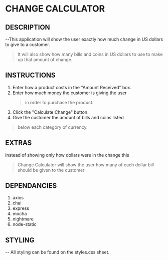 # CHANGE CALCULATOR

## DESCRIPTION

--This application will show the user exactly how much change in US dollars to give to a customer.  
>It will also show how many bills and coins in US dollars to use to make up that amount of change.

## INSTRUCTIONS

1. Enter how a product costs in the "Amount Received" box.
2. Enter how much money the customer is giving the user 
   >in order to purchase the product.
3. Click the "Calculate Change" button.
4. Give the customer the amount of bills and coins listed 
  >below each category of currency.

## EXTRAS
Instead of showing only how dollars were in the change this 
>Change Calculator will show the user how many of each 
>dollar bill should be given to the customer

## DEPENDANCIES

1. axios
2. chai
3. express
4. mocha
5. nightmare
6. node-static

## STYLING

-- All styling can be found on the styles.css sheet.
